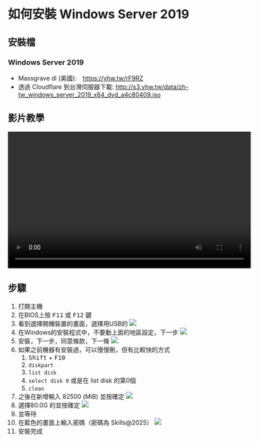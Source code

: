 # 如何安裝 Windows Server 2019

## 安裝檔

### Windows Server 2019
- Massgrave dl (美國):　https://yhw.tw/rF9RZ
- 透過 Cloudflare 到台灣伺服器下載: http://s3.yhw.tw/data/zh-tw_windows_server_2019_x64_dvd_a4c80409.iso

## 影片教學
<video width="560" height="315" controls>
  <source src="/videos/ap-1.srv-content.mp4" type="video/mp4">
  Your browser does not support the video tag.
</video>

## 步驟

1. 打開主機
2. 在BIOS上按 <kbd>F11</kbd> 或 <kbd>F12</kbd> 鍵
3. 看到選擇開機裝置的畫面，選擇用USB的
![](images/select_boot_device.png)
4. 在Windows的安裝程式中，不要動上面的地區設定，下一步
![](images/select_install_windows_2019_1.png)
5. 安裝，下一步，同意條款，下一條
![](images/select_install_windows_2019_2.png)
6. 如果之前機器有安裝過，可以慢慢刪，但有比較快的方式
    1. <kbd>Shift</kbd> + <kbd>F10</kbd>
    2. ```diskpart```
    3. ```list disk```
    4. ```select disk 0``` 或是在 list disk 的第0個
    5. ```clean```
7. 之後在新增輸入 82500 (MiB) 並按確定
![](images/select_disk_size.png)
8. 選擇80.0G 的並按確定
![](images/select_disk.png)
9. 並等待
10. 在藍色的畫面上輸入密碼（密碼為 Skills@2025）
![](images/select_password_and_complete.png)
11. 安裝完成
